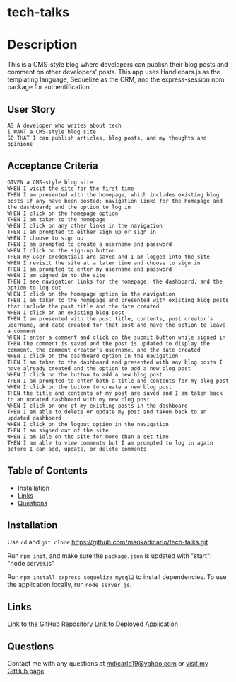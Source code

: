 # tech-talks


# Description
This is a CMS-style blog where developers can publish their blog posts and comment on other developers' posts. This app uses Handlebars.js as the templating language, Sequelize as the ORM, and the express-session npm package for authentification.

## User Story
```
AS A developer who writes about tech
I WANT a CMS-style blog site
SO THAT I can publish articles, blog posts, and my thoughts and opinions
```


## Acceptance Criteria
```
GIVEN a CMS-style blog site
WHEN I visit the site for the first time
THEN I am presented with the homepage, which includes existing blog posts if any have been posted; navigation links for the homepage and the dashboard; and the option to log in
WHEN I click on the homepage option
THEN I am taken to the homepage
WHEN I click on any other links in the navigation
THEN I am prompted to either sign up or sign in
WHEN I choose to sign up
THEN I am prompted to create a username and password
WHEN I click on the sign-up button
THEN my user credentials are saved and I am logged into the site
WHEN I revisit the site at a later time and choose to sign in
THEN I am prompted to enter my username and password
WHEN I am signed in to the site
THEN I see navigation links for the homepage, the dashboard, and the option to log out
WHEN I click on the homepage option in the navigation
THEN I am taken to the homepage and presented with existing blog posts that include the post title and the date created
WHEN I click on an existing blog post
THEN I am presented with the post title, contents, post creator’s username, and date created for that post and have the option to leave a comment
WHEN I enter a comment and click on the submit button while signed in
THEN the comment is saved and the post is updated to display the comment, the comment creator’s username, and the date created
WHEN I click on the dashboard option in the navigation
THEN I am taken to the dashboard and presented with any blog posts I have already created and the option to add a new blog post
WHEN I click on the button to add a new blog post
THEN I am prompted to enter both a title and contents for my blog post
WHEN I click on the button to create a new blog post
THEN the title and contents of my post are saved and I am taken back to an updated dashboard with my new blog post
WHEN I click on one of my existing posts in the dashboard
THEN I am able to delete or update my post and taken back to an updated dashboard
WHEN I click on the logout option in the navigation
THEN I am signed out of the site
WHEN I am idle on the site for more than a set time
THEN I am able to view comments but I am prompted to log in again before I can add, update, or delete comments
```

## Table of Contents
- [Installation](#Installation)
- [Links](#Links)
- [Questions](#Questions)

## Installation

Use `cd` and `git clone` https://github.com/marikadicarlo/tech-talks.git

Run `npm init`, and make sure the `package.json` is updated with "start": "node server.js"

Run `npm install express sequelize mysql2` to install dependencies. To use the application locally, run `node server.js`.

## Links
[Link to the GitHub Repository](https://github.com/marikadicarlo/tech-talks)
[Link to Deployed Application](https://marikadicarlo.github.io/tech-talks/)


## Questions
Contact me with any questions at <mdicarlo19@yahoo.com> or [visit my GitHub page](https://github.com/marikadicarlo)